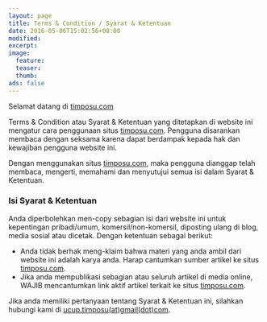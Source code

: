 ```yaml
---
layout: page
title: Terms & Condition / Syarat & Ketentuan
date: 2016-05-06T15:02:56+08:00
modified:
excerpt:
image:
  feature:
  teaser:
  thumb:
ads: false
---
```


Selamat datang di [timposu.com](http://timposu.com)

Terms & Condition atau Syarat & Ketentuan yang ditetapkan di website ini mengatur cara penggunaan situs [timposu.com](http://timposu.com). Pengguna disarankan membaca dengan seksama karena dapat berdampak kepada hak dan kewajiban pengguna website ini.

Dengan menggunakan situs [timposu.com](http://timposu.com), maka pengguna dianggap telah membaca, mengerti, memahami dan menyutujui semua isi dalam Syarat & Ketentuan. 


### Isi Syarat & Ketentuan

Anda diperbolehkan men-copy sebagian isi dari website ini  untuk kepentingan pribadi/umum, komersil/non-komersil, diposting ulang di blog, media sosial atau dicetak. Dengan ketentuan sebagai berikut:

* Anda tidak berhak meng-klaim bahwa materi yang anda ambil dari website ini adalah karya anda. Harap cantumkan sumber artikel ke situs [timposu.com](http://timposu.com).
* Jika anda mempublikasi sebagian atau seluruh artikel di media online, WAJIB mencantumkan link aktif artikel terkait ke situs [timposu.com](http://timposu.com).

Jika anda memiliki pertanyaan tentang Syarat & Ketentuan ini, silahkan hubungi kami di [ucup.timposu(at)gmail(dot)com](mailto:ucup.timposu@gmail.com).
